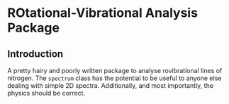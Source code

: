 # ROtational-Vibrational Analysis Package

## Introduction
A pretty hairy and poorly written package to analyse rovibrational lines
of nitrogen. The `spectrum` class has the potential to be useful to
anyone else dealing with simple 2D spectra. Additionally, and most
importantly, the physics should be correct.
